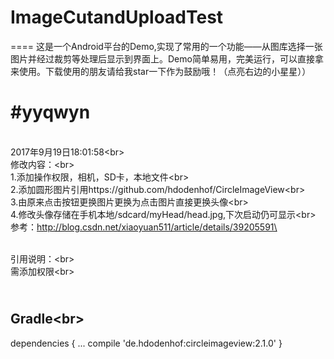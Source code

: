 # ImageCutandUploadTest
==== 
这是一个Android平台的Demo,实现了常用的一个功能——从图库选择一张图片并经过裁剪等处理后显示到界面上。Demo简单易用，完美运行，可以直接拿来使用。下载使用的朋友请给我star一下作为鼓励哦！（点亮右边的小星星））



#yyqwyn
====
<br>  2017年9月19日18:01:58\<br> 
<br>修改内容：\<br> 
<br>1.添加操作权限，相机，SD卡，本地文件\<br> 
<br>2.添加圆形图片引用https://github.com/hdodenhof/CircleImageView\<br> 
<br>3.由原来点击按钮更换图片更换为点击图片直接更换头像\<br> 
<br>4.修改头像存储在手机本地/sdcard/myHead/head.jpg,下次启动仍可显示\<br> 
<br> 参考：http://blog.csdn.net/xiaoyuan511/article/details/39205591\<br> 
 
<br> 引用说明：\<br> 
<br>需添加权限\<br> 
 <uses-permission android:name="android.permission.CAMERA"/>
 <uses-permission android:name="android.permission.WRITE_EXTERNAL_STORAGE"/>
 <uses-permission android:name="android.permission.MOUNT_UNMOUNT_FILESYSTEMS"/>

<br>Gradle\<br> 
-------

dependencies {
    ...
    compile 'de.hdodenhof:circleimageview:2.1.0'
}
